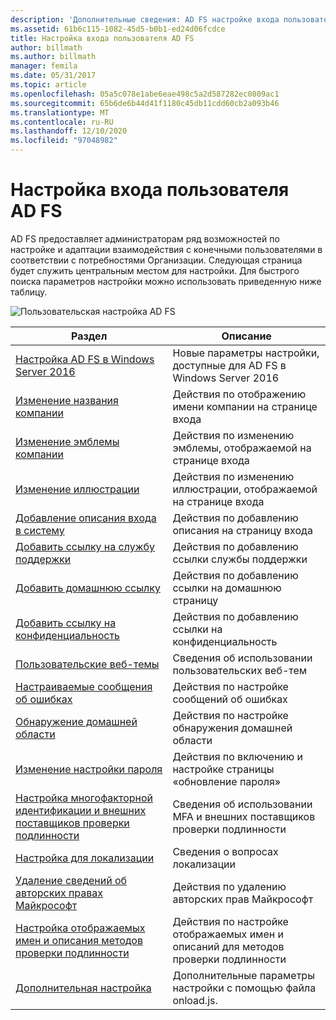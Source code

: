 ```yaml
---
description: 'Дополнительные сведения: AD FS настройке входа пользователя в систему'
ms.assetid: 61b6c115-1082-45d5-b0b1-ed24d06fcdce
title: Настройка входа пользователя AD FS
author: billmath
ms.author: billmath
manager: femila
ms.date: 05/31/2017
ms.topic: article
ms.openlocfilehash: 05a5c078e1abe6eae498c5a2d587282ec0809ac1
ms.sourcegitcommit: 65b6de6b44d41f1180c45db11cdd60cb2a093b46
ms.translationtype: MT
ms.contentlocale: ru-RU
ms.lasthandoff: 12/10/2020
ms.locfileid: "97048982"
---
```

# <a name="ad-fs-user-sign-in-customization"></a>Настройка входа пользователя AD FS


AD FS предоставляет администраторам ряд возможностей по настройке и адаптации взаимодействия с конечными пользователями в соответствии с потребностями Организации.  Следующая страница будет служить центральным местом для настройки.  Для быстрого поиска параметров настройки можно использовать приведенную ниже таблицу.



![Пользовательская настройка AD FS](media/AD-FS-user-sign-in-customization/ADFS_Blue_Custom2.png)









Раздел|Описание|
-----|-----|
[Настройка AD FS в Windows Server 2016](./ad-fs-customization-in-windows-server.md)|Новые параметры настройки, доступные для AD FS в Windows Server 2016|
[Изменение названия компании](Change-the-company-name-on-the-AD-FS-sign-in-page.md)|Действия по отображению имени компании на странице входа|
[Изменение эмблемы компании](Change-the-company-logo-on-the-AD-FS-sign-in-page.md)|Действия по изменению эмблемы, отображаемой на странице входа|
[Изменение иллюстрации](Change-the-illustration-on-the-AD-FS-sign-in-page.md)|Действия по изменению иллюстрации, отображаемой на странице входа|
[Добавление описания входа в систему](Add-sign-in-page-description.md)|Действия по добавлению описания на страницу входа|
[Добавить ссылку на службу поддержки](Add-Help-Desk-Link.md)|Действия по добавлению ссылки службы поддержки|
[Добавить домашнюю ссылку](Add-Home-Link.md)|Действия по добавлению ссылки на домашнюю страницу|
[Добавить ссылку на конфиденциальность](Add-Privacy-Link.md)|Действия по добавлению ссылки на конфиденциальность|
[Пользовательские веб-темы](Custom-Web-Themes-in-AD-FS.md)|Сведения об использовании пользовательских веб-тем
[Настраиваемые сообщения об ошибках](Custom-error-messages-for-AD-FS-sign-in-page.md)|Действия по настройке сообщений об ошибках
[Обнаружение домашней области](Home-Realm-Discovery-Customization.md)|Действия по настройке обнаружения домашней области|
[Изменение настройки пароля](Update-password-customization.md)|Действия по включению и настройке страницы «обновление пароля»|
[Настройка многофакторной идентификации и внешних поставщиков проверки подлинности](Multi-factor-authentication-and-external-auth-providers-customization.md)|Сведения об использовании MFA и внешних поставщиков проверки подлинности|
[Настройка для локализации](Customization-for-Localization.md)|Сведения о вопросах локализации
[Удаление сведений об авторских правах Майкрософт](Remove-the-Microsoft-copyright.md)|Действия по удалению авторских прав Майкрософт
[Настройка отображаемых имен и описания методов проверки подлинности](Customize-the-display-names-and-descriptions-for-authentication-methods.md)|Действия по настройке отображаемых имен и описаний для методов проверки подлинности
[Дополнительная настройка](Advanced-Customization-of-AD-FS-Sign-in-Pages.md)|Дополнительные параметры настройки с помощью файла onload.js.
